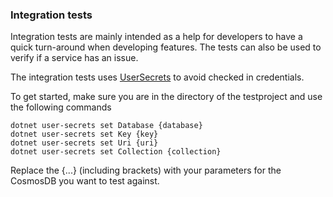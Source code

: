 ﻿### Integration tests
Integration tests are mainly intended as a help for developers to have a quick turn-around when developing features. The tests can also be used to verify if a service has an issue.

The integration tests uses [UserSecrets](https://docs.microsoft.com/en-us/aspnet/core/security/app-secrets?view=aspnetcore-3.1&tabs=windows) to avoid checked in credentials.

To get started, make sure you are in the directory of the testproject and use the following commands

```
dotnet user-secrets set Database {database}
dotnet user-secrets set Key {key}
dotnet user-secrets set Uri {uri}
dotnet user-secrets set Collection {collection}
```

Replace the {...} (including brackets) with your parameters for the CosmosDB you want to test against.
